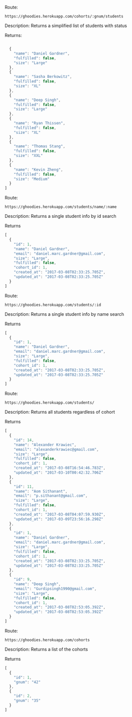 Route:
```
https://ghoodies.herokuapp.com/cohorts/:gnum/students
```
Description:
Returns a simplified list of students with status

Returns:
```javascript

  {
    "name": "Daniel Gardner",
    "fulfilled": false,
    "size": "Large"
  },
  {
    "name": "Sasha Berkowitz",
    "fulfilled": false,
    "size": "XL"
  },
  {
    "name": "Deep Singh",
    "fulfilled": false,
    "size": "Large"
  },
  {
    "name": "Ryan Thissen",
    "fulfilled": false,
    "size": "XL"
  },
  {
    "name": "Thomas Stang",
    "fulfilled": false,
    "size": "XXL"
  },
  {
    "name": "Kevin Zheng",
    "fulfilled": false,
    "size": "Medium"
  }
]
```

Route:
```
https://ghoodies.herokuapp.com/students/name/:name
```
Description:
Returns a single student info by id search

Returns
```javascript
[
  {
    "id": 1,
    "name": "Daniel Gardner",
    "email": "daniel.marc.gardner@gmail.com",
    "size": "Large",
    "fulfilled": false,
    "cohort_id": 1,
    "created_at": "2017-03-08T02:33:25.705Z",
    "updated_at": "2017-03-08T02:33:25.705Z"
  }
]
```

Route:
```
https://ghoodies.herokuapp.com/students/:id
```
Description:
Returns a single student info by name search

Returns
```javascript
[
  {
    "id": 1,
    "name": "Daniel Gardner",
    "email": "daniel.marc.gardner@gmail.com",
    "size": "Large",
    "fulfilled": false,
    "cohort_id": 1,
    "created_at": "2017-03-08T02:33:25.705Z",
    "updated_at": "2017-03-08T02:33:25.705Z"
  }
]
```

Route:
```
https://ghoodies.herokuapp.com/students/
```
Description:
Returns all students regardless of cohort

Returns
```javascript
[
  {
    "id": 14,
    "name": "Alexander Krawiec",
    "email": "alexanderkrawiec@gmail.com",
    "size": "Large",
    "fulfilled": false,
    "cohort_id": 1,
    "created_at": "2017-03-08T16:54:46.783Z",
    "updated_at": "2017-03-10T00:42:32.706Z"
  },
  {
    "id": 11,
    "name": "Aom Sithanant",
    "email": "p.sithanant@gmail.com",
    "size": "Large",
    "fulfilled": false,
    "cohort_id": 1,
    "created_at": "2017-03-08T04:07:59.930Z",
    "updated_at": "2017-03-09T23:56:16.298Z"
  },
  {
    "id": 1,
    "name": "Daniel Gardner",
    "email": "daniel.marc.gardner@gmail.com",
    "size": "Large",
    "fulfilled": false,
    "cohort_id": 1,
    "created_at": "2017-03-08T02:33:25.705Z",
    "updated_at": "2017-03-08T02:33:25.705Z"
  },
  {
    "id": 9,
    "name": "Deep Singh",
    "email": "Gurdipsingh1990@gmail.com",
    "size": "Large",
    "fulfilled": false,
    "cohort_id": 1,
    "created_at": "2017-03-08T02:53:05.392Z",
    "updated_at": "2017-03-08T02:53:05.392Z"
  }
]
```

Route:
```
https://ghoodies.herokuapp.com/cohorts
```
Description:
Returns a list of the cohorts

Returns
```javascript
[
  {
    "id": 1,
    "gnum": "42"
  },
  {
    "id": 2,
    "gnum": "35"
  }
]
```
